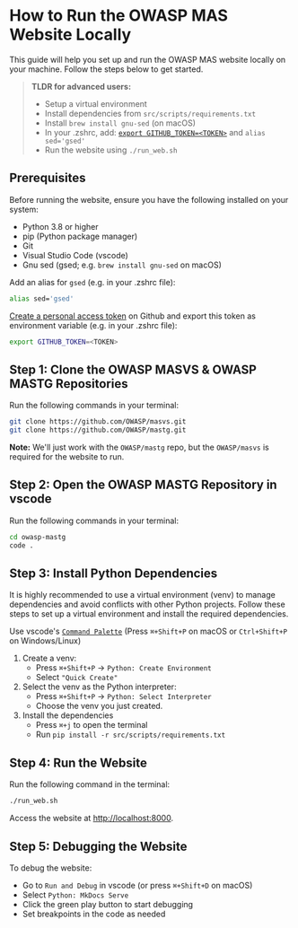 # How to Run the OWASP MAS Website Locally

This guide will help you set up and run the OWASP MAS website locally on your machine. Follow the steps below to get started.

> **TLDR for advanced users:**
>
> - Setup a virtual environment
> - Install dependencies from `src/scripts/requirements.txt`
> - Install `brew install gnu-sed` (on macOS)
> - In your .zshrc, add: [`export GITHUB_TOKEN=<TOKEN>`](https://github.com/settings/personal-access-tokens) and `alias sed='gsed'`
> - Run the website using `./run_web.sh`

## Prerequisites

Before running the website, ensure you have the following installed on your system:

- Python 3.8 or higher
- pip (Python package manager)
- Git
- Visual Studio Code (vscode)
- Gnu sed (gsed; e.g. `brew install gnu-sed` on macOS)

Add an alias for `gsed` (e.g. in your .zshrc file):

```bash
alias sed='gsed'
```

[Create a personal access token](https://github.com/settings/personal-access-tokens) on Github and export this token as environment variable (e.g. in your .zshrc file):

```bash
export GITHUB_TOKEN=<TOKEN>
```

## Step 1: Clone the OWASP MASVS & OWASP MASTG Repositories

Run the following commands in your terminal:

```bash
git clone https://github.com/OWASP/masvs.git
git clone https://github.com/OWASP/mastg.git
```

**Note:** We'll just work with the `OWASP/mastg` repo, but the `OWASP/masvs` is required for the website to run.

## Step 2: Open the OWASP MASTG Repository in vscode

Run the following commands in your terminal:

```bash
cd owasp-mastg
code .
```

## Step 3: Install Python Dependencies

It is highly recommended to use a virtual environment (venv) to manage dependencies and avoid conflicts with other Python projects. Follow these steps to set up a virtual environment and install the required dependencies.

Use vscode's [`Command Palette`](https://code.visualstudio.com/docs/getstarted/userinterface#_command-palette) (Press `⌘+Shift+P` on macOS or `Ctrl+Shift+P` on Windows/Linux)

1. Create a venv:
    - Press `⌘+Shift+P` -> `Python: Create Environment`
    - Select `"Quick Create"`
2. Select the venv as the Python interpreter:
    - Press `⌘+Shift+P` -> `Python: Select Interpreter`
    - Choose the venv you just created.
3. Install the dependencies
   - Press `⌘+j` to open the terminal
   - Run `pip install -r src/scripts/requirements.txt`

## Step 4: Run the Website

Run the following command in the terminal:

```bash
./run_web.sh
```

Access the website at [http://localhost:8000](http://localhost:8000).

## Step 5: Debugging the Website

To debug the website:

- Go to `Run and Debug` in vscode (or press `⌘+Shift+D` on macOS)
- Select `Python: MkDocs Serve`
- Click the green play button to start debugging
- Set breakpoints in the code as needed
